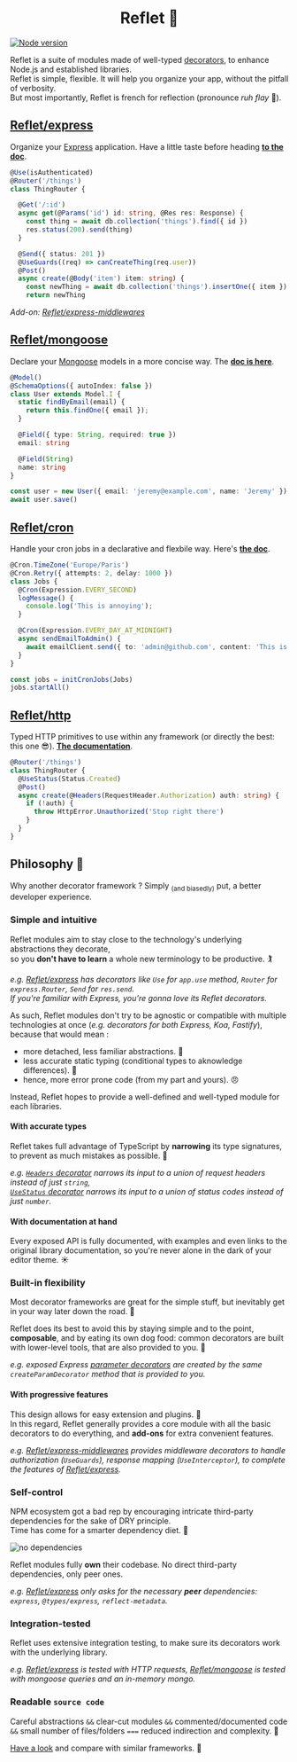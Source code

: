 <h1 align="center">Reflet 💫</h1>

[![Node version](https://img.shields.io/badge/dynamic/json?url=https://raw.githubusercontent.com/jeremyben/reflet/master/package.json&label=Node&query=engines.node&color=green&logo=node.js)](https://nodejs.org)

Reflet is a suite of modules made of well-typed [decorators](https://www.typescriptlang.org/docs/handbook/decorators.html), to enhance Node.js and established libraries.<br>Reflet is simple, flexible. It will help you organize your app, without the pitfall of verbosity.<br>But most importantly, Reflet is french for reflection (pronounce _ruh flay_ 🐔).

## [Reflet/express](./express)

Organize your [Express](https://expressjs.com/) application. Have a little taste before heading **[to the doc](./express/README.MD)**.

```ts
@Use(isAuthenticated)
@Router('/things')
class ThingRouter {

  @Get('/:id')
  async get(@Params('id') id: string, @Res res: Response) {
    const thing = await db.collection('things').find({ id })
    res.status(200).send(thing)
  }

  @Send({ status: 201 })
  @UseGuards((req) => canCreateThing(req.user))
  @Post()
  async create(@Body('item') item: string) {
    const newThing = await db.collection('things').insertOne({ item })
    return newThing
```

_Add-on: [Reflet/express-middlewares](./express-middlewares)_

## [Reflet/mongoose](./mongoose)

Declare your [Mongoose](https://mongoosejs.com/) models in a more concise way. The **[doc is here](./mongoose/README.MD)**.

```ts
@Model()
@SchemaOptions({ autoIndex: false })
class User extends Model.I {
  static findByEmail(email) {
    return this.findOne({ email });
  }

  @Field({ type: String, required: true })
  email: string

  @Field(String)
  name: string
}

const user = new User({ email: 'jeremy@example.com', name: 'Jeremy' })
await user.save()
```

## [Reflet/cron](./cron)

Handle your cron jobs in a declarative and flexbile way. Here's **[the doc](./cron/README.MD)**.

```ts
@Cron.TimeZone('Europe/Paris')
@Cron.Retry({ attempts: 2, delay: 1000 })
class Jobs {
  @Cron(Expression.EVERY_SECOND)
  logMessage() {
    console.log('This is annoying');
  }

  @Cron(Expression.EVERY_DAY_AT_MIDNIGHT)
  async sendEmailToAdmin() {
    await emailClient.send({ to: 'admin@github.com', content: 'This is fine' })
  }
}

const jobs = initCronJobs(Jobs)
jobs.startAll()
```

## [Reflet/http](./http)

Typed HTTP primitives to use within any framework (or directly the best: this one 😎).
**[The documentation](./http/README.md)**.

```ts
@Router('/things')
class ThingRouter {
  @UseStatus(Status.Created)
  @Post()
  async create(@Headers(RequestHeader.Authorization) auth: string) {
    if (!auth) {
      throw HttpError.Unauthorized('Stop right there')
    }
  }
}
```

## Philosophy 📣

Why another decorator framework ? Simply <sub>(and biasedly)</sub> put, a better developer experience.

### Simple and intuitive

Reflet modules aim to stay close to the technology's underlying abstractions they decorate, <br>so you **don't have to learn** a whole new terminology to be productive. 🏌️‍

_e.g. [Reflet/express](./express) has decorators like `Use` for `app.use` method, `Router` for `express.Router`, `Send` for `res.send`.<br>If you're familiar with Express, you're gonna love its Reflet decorators._

As such, Reflet modules don't try to be agnostic or compatible with multiple technologies at once (_e.g. decorators for both Express, Koa, Fastify_), because that would mean :

* more detached, less familiar abstractions. 🤔
* less accurate static typing (conditional types to aknowledge differences). 🤥
* hence, more error prone code (from my part and yours). 😠

Instead, Reflet hopes to provide a well-defined and well-typed module for each libraries.

#### With accurate types

Reflet takes full advantage of TypeScript by **narrowing** its type signatures, to prevent as much mistakes as possible. 🎯

_e.g. [`Headers` decorator](./express/README.MD#request-headers) narrows its input to a union of request headers instead of just `string`, <br>[`UseStatus` decorator](./express-middlewares/README.MD#response-status) narrows its input to a union of status codes instead of just `number`._

#### With documentation at hand

Every exposed API is fully documented, with examples and even links to the original library documentation, so you're never alone in the dark of your editor theme. ☀️

### Built-in flexibility

Most decorator frameworks are great for the simple stuff, but inevitably get in your way later down the road. 🎠

Reflet does its best to avoid this by staying simple and to the point, **composable**, and by eating its own dog food: common decorators are built with lower-level tools, that are also provided to you. 🐎

_e.g. exposed Express [parameter decorators](./express/README.MD#request-properties-injection) are created by the same `createParamDecorator` method that is provided to you._

#### With progressive features

This design allows for easy extension and plugins. 🧩<br>In this regard, Reflet generally provides a core module with all the basic decorators to do everything, and **add-ons** for extra convenient features.

_e.g. [Reflet/express-middlewares](./express-middlewares) provides middleware decorators to handle authorization (`UseGuards`), response mapping (`UseInterceptor`), to complete the features of [Reflet/express](./express)._

### Self-control

NPM ecosystem got a bad rep by encouraging intricate third-party dependencies for the sake of DRY principle. <br>Time has come for a smarter dependency diet. 🍳

![no dependencies](https://img.shields.io/badge/dependencies-none-brightgreen)

Reflet modules fully **own** their codebase. No direct third-party dependencies, only peer ones.

_e.g. [Reflet/express](./express) only asks for the necessary **peer** dependencies: `express`, `@types/express`, `reflect-metadata`._

### Integration-tested

Reflet uses extensive integration testing, to make sure its decorators work with the underlying library.

_e.g. [Reflet/express](./express) is tested with HTTP requests, [Reflet/mongoose](./mongoose) is tested with mongoose queries and an in-memory mongo._

### Readable `source code`

Careful abstractions `&&` clear-cut modules `&&` commented/documented code `&&` small number of files/folders `===` reduced indirection and complexity. 🧵

[Have a look](./express/src) and compare with similar frameworks. 🧶
